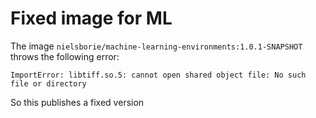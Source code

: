 # Fixed image for ML

The image `nielsborie/machine-learning-environments:1.0.1-SNAPSHOT` throws the following error:

```
ImportError: libtiff.so.5: cannot open shared object file: No such file or directory

```

So this publishes a fixed version